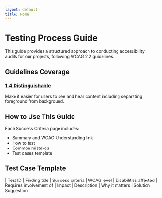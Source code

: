```yaml
---
layout: default
title: Home
---
```


# Testing Process Guide

This guide provides a structured approach to conducting accessibility audits for our projects, following WCAG 2.2 guidelines.

## Guidelines Coverage

### [1.4 Distinguishable](./guidelines/1.4-distinguishable/)
Make it easier for users to see and hear content including separating foreground from background.

## How to Use This Guide

Each Success Criteria page includes:
- Summary and WCAG Understanding link
- How to test
- Common mistakes
- Test cases template

## Test Case Template

| Test ID | Finding title | Success criteria | WCAG level | Disabilities affected | Requires involvement of | Impact | Description | Why it matters | Solution Suggestion 